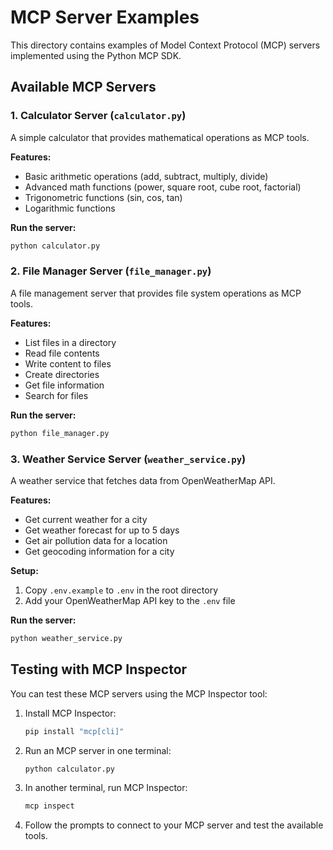 # MCP Server Examples

This directory contains examples of Model Context Protocol (MCP) servers implemented using the Python MCP SDK.

## Available MCP Servers

### 1. Calculator Server (`calculator.py`)

A simple calculator that provides mathematical operations as MCP tools.

**Features:**
- Basic arithmetic operations (add, subtract, multiply, divide)
- Advanced math functions (power, square root, cube root, factorial)
- Trigonometric functions (sin, cos, tan)
- Logarithmic functions

**Run the server:**
```bash
python calculator.py
```

### 2. File Manager Server (`file_manager.py`)

A file management server that provides file system operations as MCP tools.

**Features:**
- List files in a directory
- Read file contents
- Write content to files
- Create directories
- Get file information
- Search for files

**Run the server:**
```bash
python file_manager.py
```

### 3. Weather Service Server (`weather_service.py`)

A weather service that fetches data from OpenWeatherMap API.

**Features:**
- Get current weather for a city
- Get weather forecast for up to 5 days
- Get air pollution data for a location
- Get geocoding information for a city

**Setup:**
1. Copy `.env.example` to `.env` in the root directory
2. Add your OpenWeatherMap API key to the `.env` file

**Run the server:**
```bash
python weather_service.py
```

## Testing with MCP Inspector

You can test these MCP servers using the MCP Inspector tool:

1. Install MCP Inspector:
   ```bash
   pip install "mcp[cli]"
   ```

2. Run an MCP server in one terminal:
   ```bash
   python calculator.py
   ```

3. In another terminal, run MCP Inspector:
   ```bash
   mcp inspect
   ```

4. Follow the prompts to connect to your MCP server and test the available tools.
